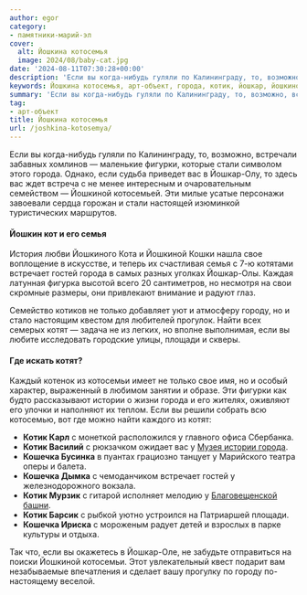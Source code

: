 ```yaml
---
author: egor
category:
- памятники-марий-эл
cover:
  alt: Йошкина котосемья
  image: 2024/08/baby-cat.jpg
date: '2024-08-11T07:30:28+00:00'
description: 'Если вы когда-нибудь гуляли по Калининграду, то, возможно, встречали забавных хомлинов — маленькие фигурки, которые стали символом этого города. Однако,...'
keywords: Йошкина котосемья, арт-объект, города, котик, йошкар, йошкиной, котят, кошечка, фигурки, стали, семья, свое, встречает, гостей, только, городу, найти
summary: 'Если вы когда-нибудь гуляли по Калининграду, то, возможно, встречали забавных хомлинов — маленькие фигурки, которые стали символом этого города. Однако,...'
tag:
- арт-объект
title: Йошкина котосемья
url: /joshkina-kotosemya/
---
```


Если вы когда-нибудь гуляли по Калининграду, то, возможно, встречали забавных хомлинов — маленькие фигурки, которые стали символом этого города. Однако, если судьба приведет вас в Йошкар-Олу, то здесь вас ждет встреча с не менее интересным и очаровательным семейством — Йошкиной котосемьей. Эти милые усатые персонажи завоевали сердца горожан и стали настоящей изюминкой туристических маршрутов.

#### Йошкин кот и его семья

История любви Йошкиного Кота и Йошкиной Кошки нашла свое воплощение в искусстве, и теперь их счастливая семья с 7-ю котятами встречает гостей города в самых разных уголках Йошкар-Олы. Каждая латунная фигурка высотой всего 20 сантиметров, но несмотря на свои скромные размеры, они привлекают внимание и радуют глаз.

Семейство котиков не только добавляет уют и атмосферу городу, но и стало настоящим квестом для любителей прогулок. Найти всех семерых котят — задача не из легких, но вполне выполнимая, если вы любите исследовать городские улицы, площади и скверы.

#### Где искать котят?

Каждый котенок из котосемьи имеет не только свое имя, но и особый характер, выраженный в любимом занятии и образе. Эти фигурки как будто рассказывают истории о жизни города и его жителях, оживляют его улочки и наполняют их теплом. Если вы решили собрать всю котосемью, вот где можно найти каждого из котят:

- **Котик Карл** с монеткой расположился у главного офиса Сбербанка.
- **Котик Василий** с рюкзачком ожидает вас у [Музея истории города](/muzej-istorii/).
- **Кошечка Бусинка** в пуантах грациозно танцует у Марийского театра оперы и балета.
- **Кошечка Дымка** с чемоданчиком встречает гостей у железнодорожного вокзала.
- **Котик Мурзик** с гитарой исполняет мелодию у [Благовещенской башни](/bashnya/).
- **Котик Барсик** с рыбкой уютно устроился на Патриаршей площади.
- **Кошечка Ириска** с мороженым радует детей и взрослых в парке культуры и отдыха.

Так что, если вы окажетесь в Йошкар-Оле, не забудьте отправиться на поиски Йошкиной котосемьи. Этот увлекательный квест подарит вам незабываемые впечатления и сделает вашу прогулку по городу по-настоящему веселой.